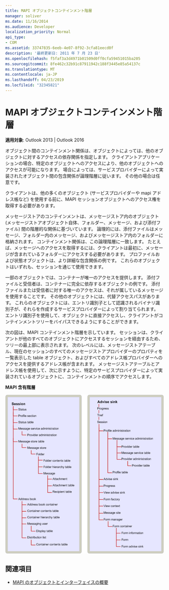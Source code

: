 ```yaml
---
title: MAPI オブジェクトコンテインメント階層
manager: soliver
ms.date: 11/16/2014
ms.audience: Developer
localization_priority: Normal
api_type:
- COM
ms.assetid: 33747835-6eeb-4e07-8f92-3cfa81eecd0f
description: '最終更新日: 2011 年 7 月 23 日'
ms.openlocfilehash: f5faf3a3d4971b01509d0ff0cfa59451015ba205
ms.sourcegitcommit: 8fe462c32b91c87911942c188f3445e85a54137c
ms.translationtype: MT
ms.contentlocale: ja-JP
ms.lasthandoff: 04/23/2019
ms.locfileid: "32345821"
---
```

# <a name="mapi-object-containment-hierarchy"></a>MAPI オブジェクトコンテインメント階層
  
**適用対象**: Outlook 2013 | Outlook 2016 
  
オブジェクト間のコンテインメント関係は、オブジェクトによっては、他のオブジェクトに対するアクセスの依存関係を指定します。 クライアントアプリケーションの場合、特定のオブジェクトへのアクセスにより、他のオブジェクトへのアクセスが可能になります。 場合によっては、サービスプロバイダーによって実装されたオブジェクト間の包含関係が論理階層に従います。 その他の場合は任意です。 
  
クライアントは、他の多くのオブジェクト (サービスプロバイダーや mapi アドレス帳など) を使用する前に、MAPI セッションオブジェクトへのアクセス権を取得する必要があります。
  
メッセージストアのコンテインメントは、メッセージストア内のオブジェクト (メッセージストアオブジェクト自体、フォルダー、メッセージ、および添付ファイル) 間の階層的な関係に基づいています。 論理的には、添付ファイルはメッセージ、フォルダー内のメッセージ、およびメッセージストア内のフォルダーに格納されます。 コンテインメント関係は、この論理階層に一致します。 たとえば、メッセージへのアクセスを取得するには、クライアントは最初に、メッセージが含まれているフォルダーにアクセスする必要があります。 プロファイルおよび状態オブジェクトは、より詳細な包含関係の例です。 これらのオブジェクトはいずれも、セッションを通じて使用できます。 
  
一部のオブジェクトでは、コンテナーが唯一のアクセスを提供します。 添付ファイルと受信者は、コンテナーに完全に依存するオブジェクトの例です。 添付ファイルまたは受信者に対する唯一のアクセスは、それが属しているメッセージを使用することです。 その他のオブジェクトには、代替アクセスパスがあります。 これらのオブジェクトには、エントリ識別子として認識されるバイナリ識別子が、それらを作成するサービスプロバイダーによって割り当てられます。 エントリ識別子を使用して、オブジェクトに直接アクセスし、クライアントがコンテインメントツリーをバイパスできるようにすることができます。 
  
次の図は、MAPI コンテインメント階層を示しています。 セッションは、クライアントが他のすべてのオブジェクトにアクセスするセッションを経由するため、ツリーの最上部に表示されます。 次のレベルには、メッセージストアテーブル、現在のセッションのすべてのメッセージストアプロバイダーのプロパティを一覧表示した table オブジェクト、およびすべてのアドレス帳プロバイダーへのアクセスを提供するアドレス帳が含まれます。 メッセージストアテーブルとアドレス帳を使用して、次に示すように、特定のサービスプロバイダーによって実装されているオブジェクトに、コンテインメントの順序でアクセスします。
  
**MAPI 含有階層**
  
![MAPI コンテインメント階層](media/amapi_41.gif "MAPI コンテインメント階層")
  
## <a name="see-also"></a>関連項目

- [MAPI のオブジェクトとインターフェイスの概要](mapi-object-and-interface-overview.md)

